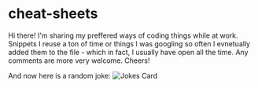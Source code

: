 # cheat-sheets

Hi there! I'm sharing my preffered ways of coding things while at work. Snippets I reuse a ton of time or things I was googling so often I evnetually added them to the file - which in fact, I usually have open all the time. Any comments are more very welcome. Cheers!

And now here is a random joke: ![Jokes Card](https://readme-jokes.vercel.app/api)
